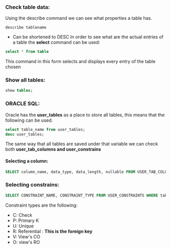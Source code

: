 ### Check table data: 
Using the describe command we can see what properties a table has. 
```OracleSQL
describe tablename
```

+ Can be shortened to DESC
In order to see what are the actual entries of a table the **select** command can be used: 
```sql
select * from table
```
This command in this form selects and displays every entry of the table chosen
### Show all tables: 
```sql
show tables;
```

### ORACLE SQL: 
Oracle has the **user_tables** as a place to store all tables, this means that the following can be used. 
```sql 
select table_name from user_tables;
desc user_tables;
```
The same way that all tables are saved under that variable we can check both **user_tab_columns and user_constrains** 
#### Selecting a column: 
```sql
SELECT column_name, data_type, data_length, nullable FROM USER_TAB_COLUMNS WHERE table_name='tableName';
```
### Selecting constrains: 
```sql
SELECT CONSTRAINT_NAME, CONSTRAINT_TYPE FROM USER_CONSTRAINTS WHERE table_name='referencing’;
```
Constraint types are the following: 
+ C: Check 
+ P: Primary K
+ U: Unique
+ R: Referential : **This is the foreign key**
+ V: View's CO
+ O: view's RO